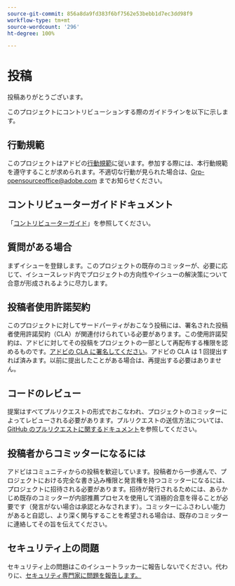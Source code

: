 ```yaml
---
source-git-commit: 856a8da9fd383f6bf7562e53bebb1d7ec3dd98f9
workflow-type: tm+mt
source-wordcount: '296'
ht-degree: 100%

---
```

# 投稿

投稿ありがとうございます。

このプロジェクトにコントリビューションする際のガイドラインを以下に示します。

## 行動規範

このプロジェクトはアドビの[行動規範](code-of-conduct.md)に従います。参加する際には、本行動規範を遵守することが求められます。不適切な行動が見られた場合は、[Grp-opensourceoffice@adobe.com](mailto:Grp-opensourceoffice@adobe.com) までお知らせください。

## コントリビューターガイドドキュメント

「[コントリビューターガイド](https://docs.adobe.com/content/help/ja-JP/contributor/contributor-guide/introduction.html)」を参照してください。

## 質問がある場合

まずイシューを登録します。このプロジェクトの既存のコミッターが、必要に応じて、イシュースレッド内でプロジェクトの方向性やイシューの解決策について合意が形成されるように尽力します。

## 投稿者使用許諾契約

このプロジェクトに対してサードパーティがおこなう投稿には、署名された投稿者使用許諾契約（CLA）が関連付けられている必要があります。この使用許諾契約は、アドビに対してその投稿をプロジェクトの一部として再配布する権限を認めるものです。[アドビの CLA に署名してください](http://opensource.adobe.com/cla.html)。アドビの CLA は 1 回提出すれば済みます。以前に提出したことがある場合は、再提出する必要はありません。

## コードのレビュー

提案はすべてプルリクエストの形式でおこなわれ、プロジェクトのコミッターによってレビューされる必要があります。プルリクエストの送信方法については、[GitHub のプルリクエストに関するドキュメント](https://help.github.com/ja/github/collaborating-with-issues-and-pull-requests/about-pull-requests)を参照してください。

<!--
Lastly, please follow the [pull request template](PULL_REQUEST_TEMPLATE.md) when
submitting a pull request!
-->

## 投稿者からコミッターになるには

アドビはコミュニティからの投稿を歓迎しています。投稿者から一歩進んで、プロジェクトにおける完全な書き込み権限と発言権を持つコミッターになるには、プロジェクトに招待される必要があります。招待が発行されるためには、あらかじめ既存のコミッターが内部推薦プロセスを使用して消極的合意を得ることが必要です（発言がない場合は承認とみなされます）。コミッターにふさわしい能力があると自認し、より深く関与することを希望される場合は、既存のコミッターに連絡してその旨を伝えてください。

## セキュリティ上の問題

セキュリティ上の問題はこのイシュートラッカーに報告しないでください。代わりに、[セキュリティ専門家に問題を報告します。](https://helpx.adobe.com/jp/security/alertus.html)
